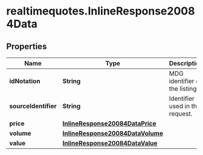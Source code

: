 # realtimequotes.InlineResponse20084Data

## Properties

Name | Type | Description | Notes
------------ | ------------- | ------------- | -------------
**idNotation** | **String** | MDG identifier of the listing. | [optional] 
**sourceIdentifier** | **String** | Identifier used in the request. | [optional] 
**price** | [**InlineResponse20084DataPrice**](InlineResponse20084DataPrice.md) |  | [optional] 
**volume** | [**InlineResponse20084DataVolume**](InlineResponse20084DataVolume.md) |  | [optional] 
**value** | [**InlineResponse20084DataValue**](InlineResponse20084DataValue.md) |  | [optional] 


